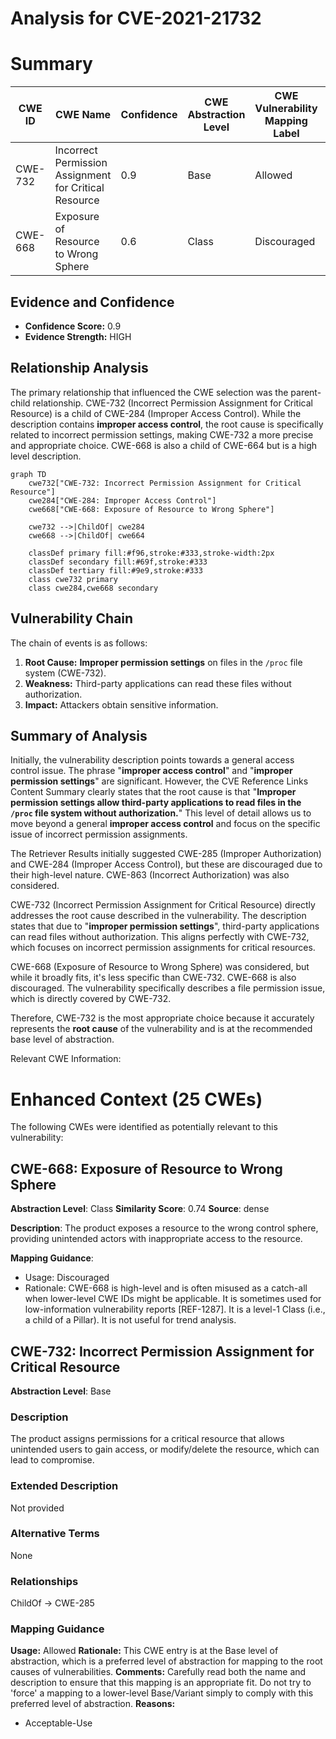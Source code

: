 # Analysis for CVE-2021-21732

# Summary
| CWE ID | CWE Name | Confidence | CWE Abstraction Level | CWE Vulnerability Mapping Label | CWE-Vulnerability Mapping Notes |
|---|---|---|---|---|---|
| CWE-732 | Incorrect Permission Assignment for Critical Resource | 0.9 | Base | Allowed | Primary CWE |
| CWE-668 | Exposure of Resource to Wrong Sphere | 0.6 | Class | Discouraged | Secondary Candidate |

## Evidence and Confidence

*   **Confidence Score:** 0.9
*   **Evidence Strength:** HIGH

## Relationship Analysis
The primary relationship that influenced the CWE selection was the parent-child relationship. CWE-732 (Incorrect Permission Assignment for Critical Resource) is a child of CWE-284 (Improper Access Control). While the description contains **improper access control**, the root cause is specifically related to incorrect permission settings, making CWE-732 a more precise and appropriate choice. CWE-668 is also a child of CWE-664 but is a high level description.

```mermaid
graph TD
    cwe732["CWE-732: Incorrect Permission Assignment for Critical Resource"]
    cwe284["CWE-284: Improper Access Control"]
    cwe668["CWE-668: Exposure of Resource to Wrong Sphere"]

    cwe732 -->|ChildOf| cwe284
    cwe668 -->|ChildOf| cwe664
    
    classDef primary fill:#f96,stroke:#333,stroke-width:2px
    classDef secondary fill:#69f,stroke:#333
    classDef tertiary fill:#9e9,stroke:#333
    class cwe732 primary
    class cwe284,cwe668 secondary
```

## Vulnerability Chain
The chain of events is as follows:
1.  **Root Cause:** **Improper permission settings** on files in the `/proc` file system (CWE-732).
2.  **Weakness:** Third-party applications can read these files without authorization.
3.  **Impact:** Attackers obtain sensitive information.

## Summary of Analysis
Initially, the vulnerability description points towards a general access control issue. The phrase "**improper access control**" and "**improper permission settings**" are significant. However, the CVE Reference Links Content Summary clearly states that the root cause is that "**Improper permission settings allow third-party applications to read files in the `/proc` file system without authorization.**" This level of detail allows us to move beyond a general **improper access control** and focus on the specific issue of incorrect permission assignments.

The Retriever Results initially suggested CWE-285 (Improper Authorization) and CWE-284 (Improper Access Control), but these are discouraged due to their high-level nature. CWE-863 (Incorrect Authorization) was also considered.

CWE-732 (Incorrect Permission Assignment for Critical Resource) directly addresses the root cause described in the vulnerability. The description states that due to "**improper permission settings**", third-party applications can read files without authorization. This aligns perfectly with CWE-732, which focuses on incorrect permission assignments for critical resources.

CWE-668 (Exposure of Resource to Wrong Sphere) was considered, but while it broadly fits, it's less specific than CWE-732. CWE-668 is also discouraged. The vulnerability specifically describes a file permission issue, which is directly covered by CWE-732.

Therefore, CWE-732 is the most appropriate choice because it accurately represents the **root cause** of the vulnerability and is at the recommended base level of abstraction.

Relevant CWE Information:

# Enhanced Context (25 CWEs)
The following CWEs were identified as potentially relevant to this vulnerability:

## CWE-668: Exposure of Resource to Wrong Sphere
**Abstraction Level**: Class
**Similarity Score**: 0.74
**Source**: dense

**Description**:
The product exposes a resource to the wrong control sphere, providing unintended actors with inappropriate access to the resource.

**Mapping Guidance**:
- Usage: Discouraged
- Rationale: CWE-668 is high-level and is often misused as a catch-all when lower-level CWE IDs might be applicable. It is sometimes used for low-information vulnerability reports [REF-1287]. It is a level-1 Class (i.e., a child of a Pillar). It is not useful for trend analysis.

## CWE-732: Incorrect Permission Assignment for Critical Resource
**Abstraction Level**: Base

### Description
The product assigns permissions for a critical resource that allows unintended users to gain access, or modify/delete the resource, which can lead to compromise.

### Extended Description
Not provided

### Alternative Terms
None

### Relationships
ChildOf -> CWE-285

### Mapping Guidance
**Usage:** Allowed
**Rationale:** This CWE entry is at the Base level of abstraction, which is a preferred level of abstraction for mapping to the root causes of vulnerabilities.
**Comments:** Carefully read both the name and description to ensure that this mapping is an appropriate fit. Do not try to 'force' a mapping to a lower-level Base/Variant simply to comply with this preferred level of abstraction.
**Reasons:**
- Acceptable-Use